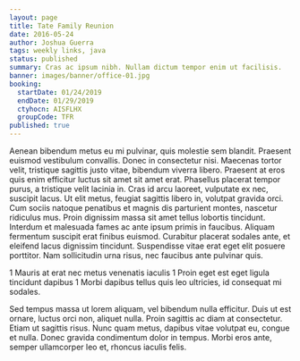 ```yaml
---
layout: page
title: Tate Family Reunion
date: 2016-05-24
author: Joshua Guerra
tags: weekly links, java
status: published
summary: Cras ac ipsum nibh. Nullam dictum tempor enim ut facilisis.
banner: images/banner/office-01.jpg
booking:
  startDate: 01/24/2019
  endDate: 01/29/2019
  ctyhocn: AISFLHX
  groupCode: TFR
published: true
---
```

Aenean bibendum metus eu mi pulvinar, quis molestie sem blandit. Praesent euismod vestibulum convallis. Donec in consectetur nisi. Maecenas tortor velit, tristique sagittis justo vitae, bibendum viverra libero. Praesent at eros quis enim efficitur luctus sit amet sit amet erat. Phasellus placerat tempor purus, a tristique velit lacinia in. Cras id arcu laoreet, vulputate ex nec, suscipit lacus. Ut elit metus, feugiat sagittis libero in, volutpat gravida orci. Cum sociis natoque penatibus et magnis dis parturient montes, nascetur ridiculus mus. Proin dignissim massa sit amet tellus lobortis tincidunt. Interdum et malesuada fames ac ante ipsum primis in faucibus. Aliquam fermentum suscipit erat finibus euismod. Curabitur placerat sodales ante, et eleifend lacus dignissim tincidunt. Suspendisse vitae erat eget elit posuere porttitor. Nam sollicitudin urna risus, nec faucibus ante pulvinar quis.

1 Mauris at erat nec metus venenatis iaculis
1 Proin eget est eget ligula tincidunt dapibus
1 Morbi dapibus tellus quis leo ultricies, id consequat mi sodales.

Sed tempus massa ut lorem aliquam, vel bibendum nulla efficitur. Duis ut est ornare, luctus orci non, aliquet nulla. Proin sagittis ac diam at consectetur. Etiam ut sagittis risus. Nunc quam metus, dapibus vitae volutpat eu, congue et nulla. Donec gravida condimentum dolor in tempus. Morbi eros ante, semper ullamcorper leo et, rhoncus iaculis felis.
